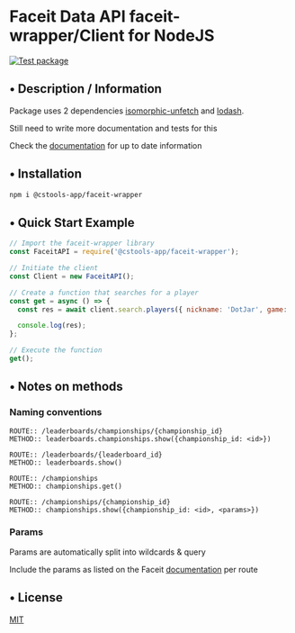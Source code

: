 # Faceit Data API faceit-wrapper/Client for NodeJS

[![Test package](https://github.com/cstools-app/faceit-wrapper/actions/workflows/test.js.yml/badge.svg?branch=main)](https://github.com/cstools-app/faceit-wrapper/actions/workflows/test.js.yml)

## • Description / Information

Package uses 2 dependencies [isomorphic-unfetch](https://www.npmjs.com/package/isomorphic-unfetch) and [lodash](https://www.npmjs.com/package/lodash).

Still need to write more documentation and tests for this

Check the [documentation](https://developers.faceit.com/docs/tools/data-api)
for up to date information

## • Installation

```bash
npm i @cstools-app/faceit-wrapper
```

## • Quick Start Example

```javascript
// Import the faceit-wrapper library
const FaceitAPI = require('@cstools-app/faceit-wrapper');

// Initiate the client
const Client = new FaceitAPI();

// Create a function that searches for a player
const get = async () => {
  const res = await client.search.players({ nickname: 'DotJar', game: 'csgo', country: 'nl' });

  console.log(res);
};

// Execute the function
get();
```

## • Notes on methods

### Naming conventions

```
ROUTE:: /leaderboards/championships/{championship_id}
METHOD:: leaderboards.championships.show({championship_id: <id>})
```

```
​ROUTE:: /leaderboards​/{leaderboard_id}
METHOD:: leaderboards.show()
```

```
ROUTE:: /championships
METHOD:: championships.get()
```

```
ROUTE:: /championships/{championship_id}
METHOD:: championships.show({championship_id: <id>, <params>})
```

### Params

Params are automatically split into wildcards & query

Include the params as listed on the Faceit [documentation](https://developers.faceit.com/docs/tools/data-api) per route

## • License

[MIT](LICENSE)
